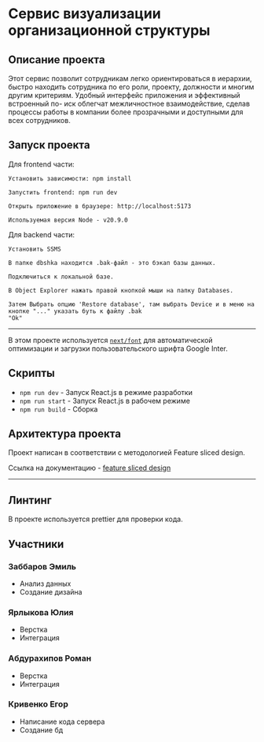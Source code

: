 # Сервис визуализации организационной структуры

## Описание проекта

Этот сервис позволит сотрудникам легко ориентироваться в иерархии, быстро находить сотрудника по его роли,
проекту, должности и многим другим критериям. Удобный интерфейс приложения и эффективный встроенный по-
иск облегчат межличностное взаимодействие, сделав процессы работы в компании более прозрачными
и доступными для всех сотрудников.

## Запуск проекта
Для frontend части:
```
Установить зависимости: npm install

Запустить frontend: npm run dev

Открыть приложение в браузере: http://localhost:5173

Используемая версия Node - v20.9.0
```
Для backend части:
```
Установить SSMS

В папке dbshka находится .bak-файл - это бэкап базы данных.

Подключиться к локальной базе.

В Object Explorer нажать правой кнопкой мыши на папку Databases.

Затем Выбрать опцию 'Restore database', там выбрать Device и в меню на кнопке "..." указать буть к файлу .bak
"Ok"
```


---

В этом проекте используется [`next/font`](https://extjs.org/docs/basic-features/font-optimization) для автоматической оптимизации и загрузки пользовательского шрифта Google Inter.

## Скрипты

- `npm run dev` - Запуск React.js в режиме разработки
- `npm run start` - Запуск React.js в рабочем режиме
- `npm run build` - Сборка

## Архитектура проекта

Проект написан в соответствии с методологией Feature sliced design.

Ссылка на документацию - [feature sliced design](https://feature-sliced.design/docs/get-started/tutorial)

---

## Линтинг

В проекте используется prettier для проверки кода.

## Участники
### Заббаров Эмиль
- Анализ данных
- Создание дизайна
### Ярлыкова Юлия 
- Верстка
- Интеграция
### Абдурахипов Роман
- Верстка
- Интеграция
### Кривенко Егор
- Написание кода сервера
- Создание бд
